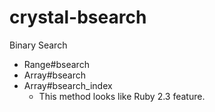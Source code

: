 # crystal-bsearch

Binary Search

- Range#bsearch
- Array#bsearch
- Array#bsearch_index
  - This method looks like Ruby 2.3 feature.
